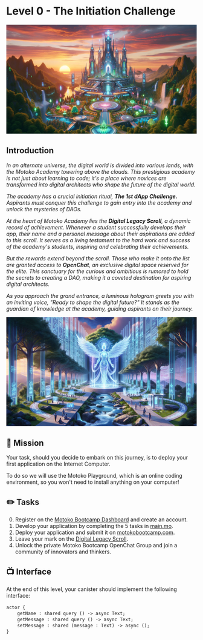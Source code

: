 # Level 0 - The Initiation Challenge

<p> <img src="../../../assets/level_0/project/academy.webp" alt="Build" /> </p>

## Introduction

_In an alternate universe, the digital world is divided into various lands, with the Motoko Academy towering above the clouds. This prestigious academy is not just about learning to code; it's a place where novices are transformed into digital architects who shape the future of the digital world._

_The academy has a crucial initiation ritual, **The 1st dApp Challenge.** Aspirants must conquer this challenge to gain entry into the academy and unlock the mysteries of DAOs._

_At the heart of Motoko Academy lies the **Digital Legacy Scroll**, a dynamic record of achievement. Whenever a student successfully develops their app, their name and a personal message about their aspirations are added to this scroll. It serves as a living testament to the hard work and success of the academy's students, inspiring and celebrating their achievements._

_But the rewards extend beyond the scroll. Those who make it onto the list are granted access to **OpenChat**, an exclusive digital space reserved for the elite. This sanctuary for the curious and ambitious is rumored to hold the secrets to creating a DAO, making it a coveted destination for aspiring digital architects._

_As you approach the grand entrance, a luminous hologram greets you with an inviting voice, "Ready to shape the digital future?" It stands as the guardian of knowledge at the academy, guiding aspirants on their journey._

<p> <img src="../../../assets/level_0/project/challenge.webp" alt="Build" /> </p>

## 🎯 Mission

Your task, should you decide to embark on this journey, is to deploy your first application on the Internet Computer. <br/>

To do so we will use the Motoko Playground, which is an online coding environment, so you won't need to install anything on your computer!

## ✏️ Tasks

0. Register on the [Motoko Bootcamp Dashboard](motokobootcamp.com) and create an account.
1. Develop your application by completing the 5 tasks in [main.mo](src/main.mo).
2. Deploy your application and submit it on [motokobootcamp.com](motokobootcamp.com).
3. Leave your mark on the [Digital Legacy Scroll](https://aki3l-syaaa-aaaaj-qa23q-cai.ic0.io/).
4. Unlock the private Motoko Bootcamp OpenChat Group and join a community of innovators and thinkers.

## 📺 Interface

At the end of this level, your canister should implement the following interface:

```motoko
actor {
    getName : shared query () -> async Text;
    getMessage : shared query () -> async Text;
    setMessage : shared (message : Text) -> async ();
}
```
